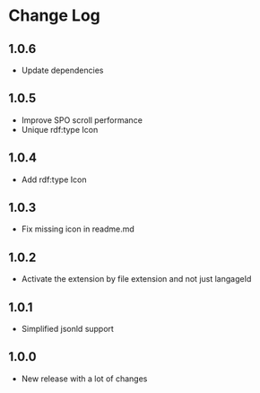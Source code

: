 # Change Log

## 1.0.6
- Update dependencies

## 1.0.5
- Improve SPO scroll performance
- Unique rdf:type Icon

## 1.0.4
- Add rdf:type Icon

## 1.0.3
- Fix missing icon in readme.md

## 1.0.2
- Activate the extension by file extension and not just langageId 

## 1.0.1
- Simplified jsonld support

## 1.0.0
- New release with a lot of changes